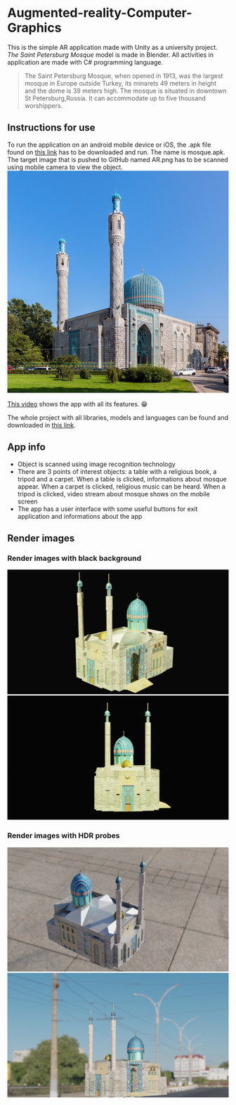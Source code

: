 #                                                             Augmented-reality-Computer-Graphics
This is the simple AR application made with Unity as a university project. *The Saint Petersburg Mosque* model is made in Blender. All activities in application are made with C# programming language.
>The Saint Petersburg Mosque, when opened in 1913, was the largest mosque in Europe outside Turkey, its minarets 49 meters in height and the dome is 39 meters high. The mosque is situated in downtown St Petersburg,Russia. It can accommodate up to five thousand worshippers.

## Instructions for use
To run the application on an android mobile device or iOS, the .apk file found on [this link](https://drive.google.com/drive/u/0/folders/1hkG5TqnpOu8kUf31xgjXeS32ofTioU3W) has to be downloaded and run. The name is mosque.apk. The target image that is pushed to GitHub named AR.png has to be scanned using mobile camera to view the object.
![AR](/AR.png)

[This video](https://drive.google.com/drive/u/0/folders/1w8w3gAdpCVgGDY1W2_nzA6x_5zRKIPfh) shows the app with all its features. 😁

The whole project with all libraries, models and languages can be found and downloaded in [this link](https://drive.google.com/drive/u/0/folders/1hkG5TqnpOu8kUf31xgjXeS32ofTioU3W).

## App info
- Object is scanned using image recognition technology
- There are 3 points of interest objects: a table with a religious book, a tripod and a carpet. When a table is clicked, informations about mosque appear. When a carpet is clicked, religious music can be heard. When a tripod is clicked, video stream about mosque shows on the mobile screen
- The app has a user interface with some useful buttons for exit application and informations about the app

## Render images
### Render images with black background
![render1](/images/render1.png)
![render1](/images/untitled.png)
### Render images with HDR probes
![render1](/images/sapozadinom2.png)
![render1](/images/sapozadinom3.png)

